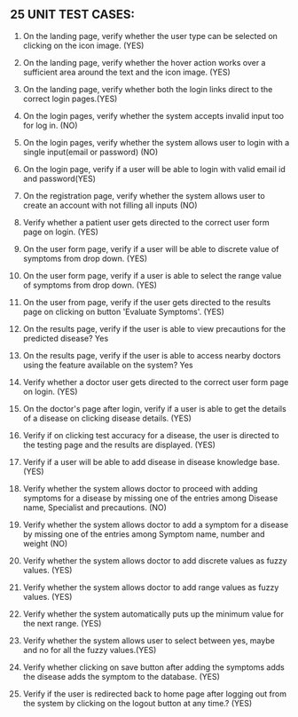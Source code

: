 ## 25 UNIT TEST CASES:

1. On the landing page, verify whether the user type can be selected on clicking on the icon image. (YES)

2. On the landing page, verify whether the hover action works over a sufficient area around the text and the icon image. (YES)

3. On the landing page, verify whether both the login links direct to the correct login pages.(YES)

4. On the login pages, verify whether the system accepts invalid input too for log in. (NO)

5. On the login pages, verify whether the system allows user to login with a single input(email or password) (NO)

6. On the login page, verify if a user will be able to login with valid email id and password(YES)

7. On the registration page, verify whether the system allows user to create an account with not filling all inputs (NO)

8. Verify whether a patient user gets directed to the correct user form page on login. (YES)

9. On the user form page, verify if a user will be able to discrete value of symptoms from drop down. (YES)

10. On the user form page, verify if a user is able to select the range value of symptoms from drop down. (YES)

11. On the user from page, verify if the user gets directed to the results page on clicking on button 'Evaluate Symptoms'. (YES)

12. On the results page, verify if the user is able to view precautions for the predicted disease?
Yes

13. On the results page, verify if the user is able to access nearby doctors using the feature available on the system?
Yes

14. Verify whether a doctor user gets directed to the correct user form page on login. (YES)

15. On the doctor's page after login, verify if a user is able to get the details of a disease on clicking disease details. (YES)

16. Verify if on clicking test accuracy for a disease, the user is directed to the testing page  and the results are displayed. (YES)

17. Verify if a user will be able to add disease in disease knowledge base. (YES)

18. Verify whether the system allows doctor to proceed with adding symptoms for a disease by missing one of the entries among Disease name, Specialist and precautions.  (NO)

19. Verify whether the system allows doctor to add a symptom for a disease by missing one of the entries among Symptom name, number and weight (NO)

20. Verify whether the system allows doctor to add discrete values as fuzzy values. (YES)

21. Verify whether the system allows doctor to add range values as fuzzy values. (YES)
	
22. Verify whether the system automatically puts up the minimum value for the next range. (YES)

23. Verify whether the system allows user to select between yes, maybe and no for all the fuzzy values.(YES)

24. Verify whether clicking on save button after adding the symptoms adds the disease adds the symptom to the database. (YES)

25. Verify if the user is redirected back to home page after logging out from the system by clicking on the logout button at any time.? (YES)
